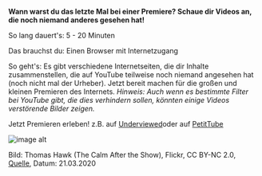 **Wann warst du das letzte Mal bei einer Premiere? Schaue dir Videos an, die noch niemand anderes gesehen hat!**

So lang dauert's: 5 - 20 Minuten

Das brauchst du: Einen Browser mit Internetzugang 

So geht's: Es gibt verschiedene Internetseiten, die dir Inhalte zusammenstellen, die auf YouTube teilweise noch niemand angesehen hat (noch nicht mal der Urheber). Jetzt bereit machen für die großen und kleinen Premieren des Internets. 
*Hinweis: Auch wenn es bestimmte Filter bei YouTube gibt, die dies verhindern sollen, könnten einige Videos verstörende Bilder zeigen.* 

Jetzt Premieren erleben! z.B. auf [Underviewed](http://underviewed.com)oder auf [PetitTube](https://www.petittube.com)

![image alt](https://live.staticflickr.com/53/155918164_58c2d349d6_k.jpg)

Bild: Thomas Hawk (The Calm After the Show), Flickr, CC BY-NC 2.0, [Quelle](https://www.flickr.com/photos/thomashawk/155918164), Datum: 21.03.2020


